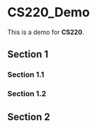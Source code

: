 # CS220_Demo
This is a demo for **CS220**.
## Section 1
### Section 1.1
### Section 1.2
## Section 2
